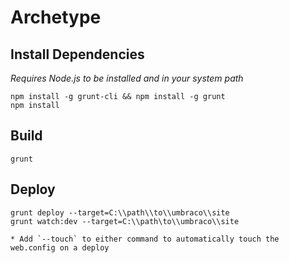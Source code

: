 Archetype
=========

## Install Dependencies ##
*Requires Node.js to be installed and in your system path*

    npm install -g grunt-cli && npm install -g grunt
    npm install

## Build ##
    grunt


## Deploy ##
    grunt deploy --target=C:\\path\\to\\umbraco\\site
    grunt watch:dev --target=C:\\path\to\\umbraco\\site

    * Add `--touch` to either command to automatically touch the web.config on a deploy
